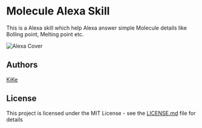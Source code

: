 # Molecule Alexa Skill

This is a Alexa skill which help Alexa answer simple Molecule details like Bolling point, Melting point etc.

![Alexa Cover]()

## Authors
[KiKe](http://kike.co.in)

## License

This project is licensed under the MIT License - see the [LICENSE.md](./LICENSE.md) file for details
